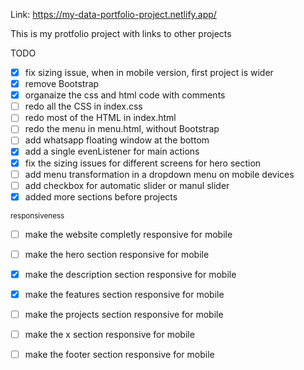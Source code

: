 Link: https://my-data-portfolio-project.netlify.app/

This is my protfolio project with links to other projects

TODO
- [x] fix sizing issue, when in mobile version, first project is wider
- [x] remove Bootstrap
- [x] organaize the css and html  code with comments
- [ ] redo all the CSS in index.css
- [ ] redo most of the HTML in index.html
- [ ] redo the menu in menu.html, without Bootstrap
- [ ] add whatsapp floating window at the bottom
- [x] add a single evenListener for main actions
- [x] fix the sizing issues for different screens for hero section
- [ ] add menu transformation in a dropdown menu on mobile devices
- [ ] add checkbox for automatic slider or manul slider
- [x] added more sections before projects

<sub>responsiveness</sub>
- [ ] make the website completly responsive for mobile

- [ ] make the hero section responsive for mobile
- [x] make the description section responsive for mobile
- [x] make the features section responsive for mobile
- [ ] make the projects section responsive for mobile
- [ ] make the x section responsive for mobile
- [ ] make the footer section responsive for mobile

